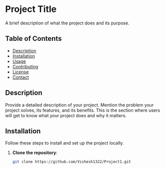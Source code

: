 # Project Title

A brief description of what the project does and its purpose.

## Table of Contents

- [Description](#description)
- [Installation](#installation)
- [Usage](#usage)
- [Contributing](#contributing)
- [License](#license)
- [Contact](#contact)

## Description

Provide a detailed description of your project. Mention the problem your project solves, its features, and its benefits. This is the section where users will get to know what your project does and why it matters.

## Installation

Follow these steps to install and set up the project locally.

1. **Clone the repository**:
   ```bash
   git clone https://github.com/Vishesh1322/Project1.git
